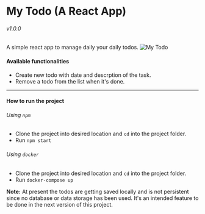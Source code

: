 # My Todo (A React App)
###### v1.0.0
A simple react app to manage daily your daily todos.
![My Todo](https://i.ibb.co/Mcv5Lgr/react-todo-app.png)

#### Available functionalities
* Create new todo with date and descrption of the task.
* Remove a todo from the list when it's done.
---
#### How to run the project
###### Using `npm`
* Clone the project into desired location and `cd` into the project folder.
* Run `npm start`

###### Using `docker`
* Clone the project into desired location and `cd` into the project folder.
* Run `docker-compose up`

**Note:** At present the todos are getting saved locally and is not persistent since no database or data storage has been used. It's an intended feature to be done in the next version of this project.
